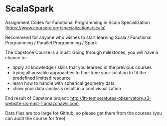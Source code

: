 # ScalaSpark
Assignment Codes for Functional Programming in Scala Specialization (https://www.coursera.org/specializations/scala)

Recommend for anyone who wishes to start learning Scala / Functional Programming / Parallel Programming / Spark

The Capstone Course is a must. Going through milestones, you will have a chance to:
- apply all knowledge / skills that you learned in the previous courses
- trying all possible approaches to fine-tune your solution to fit the predefined limitted resource
- learn how to handle with spherical geometry data
- show your data-analysis result in a cool visualization

End result of Capstone project:
http://ltt-temperatures-observatory.s3-website-us-east-1.amazonaws.com

Data files are too large for Github, so please get them from the courses (you can audit the course for free)